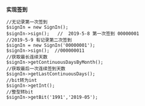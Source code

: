 **实现签到**

    //无记录第一次签到
    $signIn = new SignIn();
    $signIn->sign();   //  2019-5-8 第一次签到 00000001
    //2019-5-9 有记录第二次签到
    $signIn = new SignIn('00000001');
    $signIn->sign();  //000000011
    //获取最长连续天数
    $signIn->getContinuousDaysByMonth();    
    //获取最后一次连续签到天数
    $signIn->getLastContinuousDays();
    //bit转为int
    $signIn->getInt();
    //整型转bit
    $signIn->getBit('1991','2019-05');